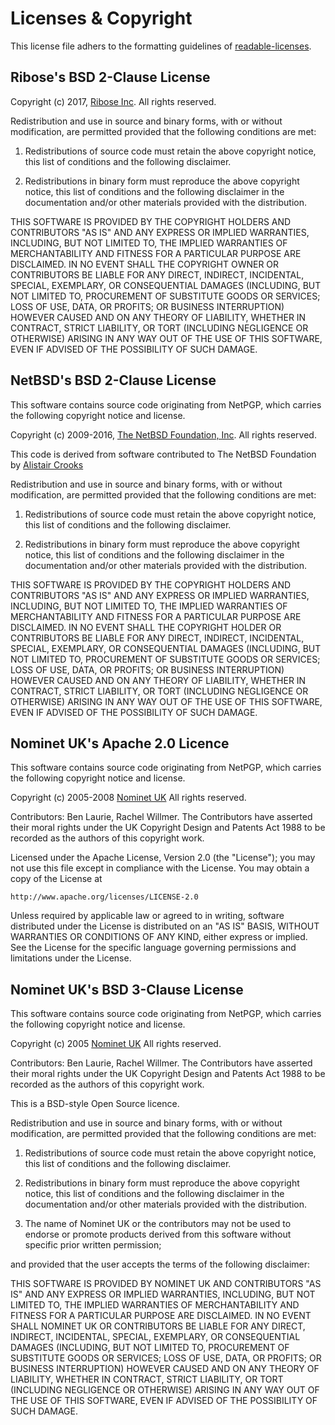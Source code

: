 Licenses & Copyright
====================

This license file adhers to the formatting guidelines of
[readable-licenses](https://github.com/nevir/readable-licenses).


Ribose's BSD 2-Clause License
-----------------------------

Copyright (c) 2017, [Ribose Inc](https://www.ribose.com).
All rights reserved.

Redistribution and use in source and binary forms, with or without modification,
are permitted provided that the following conditions are met:

1.  Redistributions of source code must retain the above copyright notice,
    this list of conditions and the following disclaimer.

2.  Redistributions in binary form must reproduce the above copyright notice,
    this list of conditions and the following disclaimer in the documentation
    and/or other materials provided with the distribution.

THIS SOFTWARE IS PROVIDED BY THE COPYRIGHT HOLDERS AND CONTRIBUTORS "AS IS" AND
ANY EXPRESS OR IMPLIED WARRANTIES, INCLUDING, BUT NOT LIMITED TO, THE IMPLIED
WARRANTIES OF MERCHANTABILITY AND FITNESS FOR A PARTICULAR PURPOSE ARE
DISCLAIMED. IN NO EVENT SHALL THE COPYRIGHT OWNER OR CONTRIBUTORS BE LIABLE
FOR ANY DIRECT, INDIRECT, INCIDENTAL, SPECIAL, EXEMPLARY, OR CONSEQUENTIAL
DAMAGES (INCLUDING, BUT NOT LIMITED TO, PROCUREMENT OF SUBSTITUTE GOODS OR
SERVICES; LOSS OF USE, DATA, OR PROFITS; OR BUSINESS INTERRUPTION) HOWEVER
CAUSED AND ON ANY THEORY OF LIABILITY, WHETHER IN CONTRACT, STRICT LIABILITY,
OR TORT (INCLUDING NEGLIGENCE OR OTHERWISE) ARISING IN ANY WAY OUT OF THE USE OF
THIS SOFTWARE, EVEN IF ADVISED OF THE POSSIBILITY OF SUCH DAMAGE.


NetBSD's BSD 2-Clause License
-----------------------------

This software contains source code originating from NetPGP, which
carries the following copyright notice and license.

Copyright (c) 2009-2016, [The NetBSD Foundation, Inc](https://www.netbsd.org).
All rights reserved.

This code is derived from software contributed to The NetBSD Foundation
by [Alistair Crooks](mailto:agc@NetBSD.org)

Redistribution and use in source and binary forms, with or without modification,
are permitted provided that the following conditions are met:

1.  Redistributions of source code must retain the above copyright notice,
    this list of conditions and the following disclaimer.

2.  Redistributions in binary form must reproduce the above copyright notice,
    this list of conditions and the following disclaimer in the documentation
    and/or other materials provided with the distribution.

THIS SOFTWARE IS PROVIDED BY THE COPYRIGHT HOLDERS AND CONTRIBUTORS "AS IS" AND
ANY EXPRESS OR IMPLIED WARRANTIES, INCLUDING, BUT NOT LIMITED TO, THE IMPLIED
WARRANTIES OF MERCHANTABILITY AND FITNESS FOR A PARTICULAR PURPOSE ARE
DISCLAIMED. IN NO EVENT SHALL THE COPYRIGHT HOLDER OR CONTRIBUTORS BE LIABLE
FOR ANY DIRECT, INDIRECT, INCIDENTAL, SPECIAL, EXEMPLARY, OR CONSEQUENTIAL
DAMAGES (INCLUDING, BUT NOT LIMITED TO, PROCUREMENT OF SUBSTITUTE GOODS OR
SERVICES; LOSS OF USE, DATA, OR PROFITS; OR BUSINESS INTERRUPTION) HOWEVER
CAUSED AND ON ANY THEORY OF LIABILITY, WHETHER IN CONTRACT, STRICT LIABILITY,
OR TORT (INCLUDING NEGLIGENCE OR OTHERWISE) ARISING IN ANY WAY OUT OF THE USE OF
THIS SOFTWARE, EVEN IF ADVISED OF THE POSSIBILITY OF SUCH DAMAGE.


Nominet UK's Apache 2.0 Licence
-------------------------------

This software contains source code originating from NetPGP, which
carries the following copyright notice and license.

Copyright (c) 2005-2008 [Nominet UK](www.nic.uk)
All rights reserved.

Contributors: Ben Laurie, Rachel Willmer. The Contributors have asserted
their moral rights under the UK Copyright Design and Patents Act 1988 to
be recorded as the authors of this copyright work.

Licensed under the Apache License, Version 2.0 (the "License"); you may not use
this file except in compliance with the License.  You may obtain a copy of the
License at

    http://www.apache.org/licenses/LICENSE-2.0

Unless required by applicable law or agreed to in writing, software distributed
under the License is distributed on an "AS IS" BASIS, WITHOUT WARRANTIES OR
CONDITIONS OF ANY KIND, either express or implied.  See the License for the
specific language governing permissions and limitations under the License.


Nominet UK's BSD 3-Clause License
-------------------------------

This software contains source code originating from NetPGP, which
carries the following copyright notice and license.

Copyright (c) 2005 [Nominet UK](www.nic.uk)
All rights reserved.

Contributors: Ben Laurie, Rachel Willmer. The Contributors have asserted
their moral rights under the UK Copyright Design and Patents Act 1988 to
be recorded as the authors of this copyright work.

This is a BSD-style Open Source licence.

Redistribution and use in source and binary forms, with or without modification,
are permitted provided that the following conditions are met:

1.  Redistributions of source code must retain the above copyright notice,
    this list of conditions and the following disclaimer.

2.  Redistributions in binary form must reproduce the above copyright notice,
    this list of conditions and the following disclaimer in the documentation
    and/or other materials provided with the distribution.

3.  The name of Nominet UK or the contributors may not be used to
    endorse or promote products derived from this software without specific
    prior written permission;

and provided that the user accepts the terms of the following disclaimer:

THIS SOFTWARE IS PROVIDED BY NOMINET UK AND CONTRIBUTORS "AS IS" AND
ANY EXPRESS OR IMPLIED WARRANTIES, INCLUDING, BUT NOT LIMITED TO, THE
IMPLIED WARRANTIES OF MERCHANTABILITY AND FITNESS FOR A PARTICULAR PURPOSE
ARE DISCLAIMED.  IN NO EVENT SHALL NOMINET UK OR CONTRIBUTORS BE LIABLE
FOR ANY DIRECT, INDIRECT, INCIDENTAL, SPECIAL, EXEMPLARY, OR CONSEQUENTIAL
DAMAGES (INCLUDING, BUT NOT LIMITED TO, PROCUREMENT OF SUBSTITUTE GOODS
OR SERVICES; LOSS OF USE, DATA, OR PROFITS; OR BUSINESS INTERRUPTION)
HOWEVER CAUSED AND ON ANY THEORY OF LIABILITY, WHETHER IN CONTRACT, STRICT
LIABILITY, OR TORT (INCLUDING NEGLIGENCE OR OTHERWISE) ARISING IN ANY WAY
OUT OF THE USE OF THIS SOFTWARE, EVEN IF ADVISED OF THE POSSIBILITY OF
SUCH DAMAGE.
